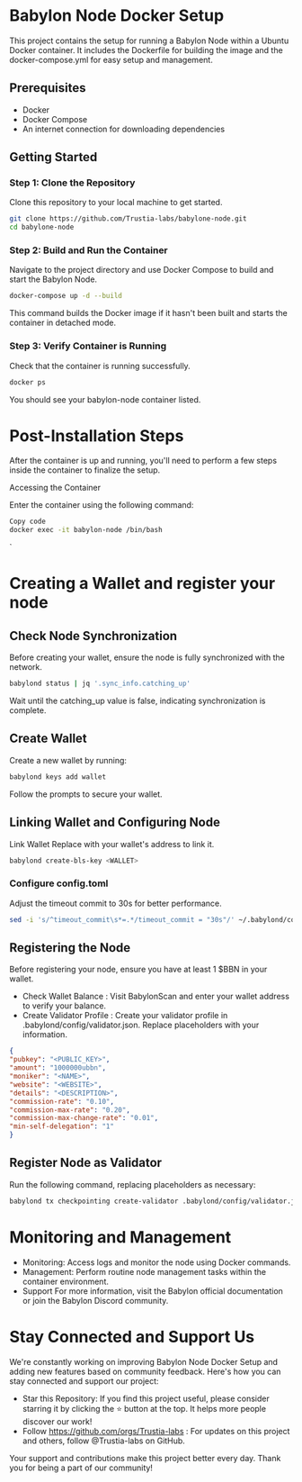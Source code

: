 # Babylon Node Docker Setup

This project contains the setup for running a Babylon Node within a Ubuntu Docker container. It includes the Dockerfile for building the image and the docker-compose.yml for easy setup and management.

## Prerequisites

- Docker
- Docker Compose
- An internet connection for downloading dependencies

## Getting Started

### Step 1: Clone the Repository

Clone this repository to your local machine to get started.

```bash
git clone https://github.com/Trustia-labs/babylone-node.git
cd babylone-node
```
### Step 2: Build and Run the Container
Navigate to the project directory and use Docker Compose to build and start the Babylon Node.

```bash
docker-compose up -d --build
```
This command builds the Docker image if it hasn't been built and starts the container in detached mode.

### Step 3: Verify Container is Running

Check that the container is running successfully.

```bash
docker ps
```
You should see your babylon-node container listed.

# Post-Installation Steps
After the container is up and running, you'll need to perform a few steps inside the container to finalize the setup.

Accessing the Container

Enter the container using the following command:

```bash
Copy code
docker exec -it babylon-node /bin/bash
```
`
# Creating a Wallet and register your node
## Check Node Synchronization
Before creating your wallet, ensure the node is fully synchronized with the network.
```bash
babylond status | jq '.sync_info.catching_up'
```

Wait until the catching_up value is false, indicating synchronization is complete.

## Create Wallet 
Create a new wallet by running:
```bash
babylond keys add wallet
```

Follow the prompts to secure your wallet.

## Linking Wallet and Configuring Node
Link Wallet
Replace <WALLET> with your wallet's address to link it.

```bash
babylond create-bls-key <WALLET>
```

### Configure config.toml
Adjust the timeout commit to 30s for better performance.

```bash
sed -i 's/^timeout_commit\s*=.*/timeout_commit = "30s"/' ~/.babylond/config/config.toml
```

## Registering the Node
Before registering your node, ensure you have at least 1 $BBN in your wallet.

- Check Wallet Balance : Visit BabylonScan and enter your wallet address to verify your balance.
- Create Validator Profile : Create your validator profile in .babylond/config/validator.json. Replace placeholders with your information.

```json
{
"pubkey": "<PUBLIC_KEY>",
"amount": "1000000ubbn",
"moniker": "<NAME>",
"website": "<WEBSITE>",
"details": "<DESCRIPTION>",
"commission-rate": "0.10",
"commission-max-rate": "0.20",
"commission-max-change-rate": "0.01",
"min-self-delegation": "1"
}
```

## Register Node as Validator
Run the following command, replacing placeholders as necessary:
```bash
babylond tx checkpointing create-validator .babylond/config/validator.json --chain-id="bbn-test-3" --gas="auto" --gas-adjustment="1.5" --gas-prices="0.025ubbn" --from=wallet
```
# Monitoring and Management
- Monitoring: Access logs and monitor the node using Docker commands.
- Management: Perform routine node management tasks within the container environment.
- Support For more information, visit the Babylon official documentation or join the Babylon Discord community.

# Stay Connected and Support Us
We're constantly working on improving Babylon Node Docker Setup and adding new features based on community feedback. Here's how you can stay connected and support our project:

 - Star this Repository: If you find this project useful, please consider starring it by clicking the ⭐ button at the top. It helps more people discover our work!
- Follow  https://github.com/orgs/Trustia-labs : For updates on this project and others, follow @Trustia-labs on GitHub.

Your support and contributions make this project better every day. Thank you for being a part of our community!
